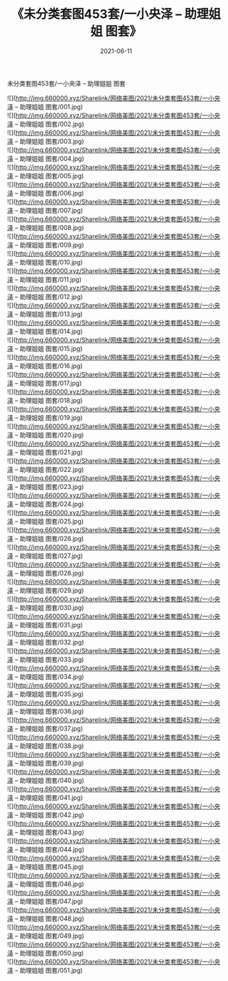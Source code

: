 ﻿---
layout: post
title:  《未分类套图453套/一小央泽 – 助理姐姐 图套》
date:   2021-06-11
img: http://img.660000.xyz/Sharelink/网络美图/2021/未分类套图453套/一小央泽 – 助理姐姐 图套/000.jpg
categories: [美女, 清纯, 唯美]
---

未分类套图453套/一小央泽 – 助理姐姐 图套

 ![](http://img.660000.xyz/Sharelink/网络美图/2021/未分类套图453套/一小央泽 – 助理姐姐 图套/001.jpg) <br>![](http://img.660000.xyz/Sharelink/网络美图/2021/未分类套图453套/一小央泽 – 助理姐姐 图套/002.jpg) <br>![](http://img.660000.xyz/Sharelink/网络美图/2021/未分类套图453套/一小央泽 – 助理姐姐 图套/003.jpg) <br>![](http://img.660000.xyz/Sharelink/网络美图/2021/未分类套图453套/一小央泽 – 助理姐姐 图套/004.jpg) <br>![](http://img.660000.xyz/Sharelink/网络美图/2021/未分类套图453套/一小央泽 – 助理姐姐 图套/005.jpg) <br>![](http://img.660000.xyz/Sharelink/网络美图/2021/未分类套图453套/一小央泽 – 助理姐姐 图套/006.jpg) <br>![](http://img.660000.xyz/Sharelink/网络美图/2021/未分类套图453套/一小央泽 – 助理姐姐 图套/007.jpg) <br>![](http://img.660000.xyz/Sharelink/网络美图/2021/未分类套图453套/一小央泽 – 助理姐姐 图套/008.jpg) <br>![](http://img.660000.xyz/Sharelink/网络美图/2021/未分类套图453套/一小央泽 – 助理姐姐 图套/009.jpg) <br>![](http://img.660000.xyz/Sharelink/网络美图/2021/未分类套图453套/一小央泽 – 助理姐姐 图套/010.jpg) <br>![](http://img.660000.xyz/Sharelink/网络美图/2021/未分类套图453套/一小央泽 – 助理姐姐 图套/011.jpg) <br>![](http://img.660000.xyz/Sharelink/网络美图/2021/未分类套图453套/一小央泽 – 助理姐姐 图套/012.jpg) <br>![](http://img.660000.xyz/Sharelink/网络美图/2021/未分类套图453套/一小央泽 – 助理姐姐 图套/013.jpg) <br>![](http://img.660000.xyz/Sharelink/网络美图/2021/未分类套图453套/一小央泽 – 助理姐姐 图套/014.jpg) <br>![](http://img.660000.xyz/Sharelink/网络美图/2021/未分类套图453套/一小央泽 – 助理姐姐 图套/015.jpg) <br>![](http://img.660000.xyz/Sharelink/网络美图/2021/未分类套图453套/一小央泽 – 助理姐姐 图套/016.jpg) <br>![](http://img.660000.xyz/Sharelink/网络美图/2021/未分类套图453套/一小央泽 – 助理姐姐 图套/017.jpg) <br>![](http://img.660000.xyz/Sharelink/网络美图/2021/未分类套图453套/一小央泽 – 助理姐姐 图套/018.jpg) <br>![](http://img.660000.xyz/Sharelink/网络美图/2021/未分类套图453套/一小央泽 – 助理姐姐 图套/019.jpg) <br>![](http://img.660000.xyz/Sharelink/网络美图/2021/未分类套图453套/一小央泽 – 助理姐姐 图套/020.jpg) <br>![](http://img.660000.xyz/Sharelink/网络美图/2021/未分类套图453套/一小央泽 – 助理姐姐 图套/021.jpg) <br>![](http://img.660000.xyz/Sharelink/网络美图/2021/未分类套图453套/一小央泽 – 助理姐姐 图套/022.jpg) <br>![](http://img.660000.xyz/Sharelink/网络美图/2021/未分类套图453套/一小央泽 – 助理姐姐 图套/023.jpg) <br>![](http://img.660000.xyz/Sharelink/网络美图/2021/未分类套图453套/一小央泽 – 助理姐姐 图套/024.jpg) <br>![](http://img.660000.xyz/Sharelink/网络美图/2021/未分类套图453套/一小央泽 – 助理姐姐 图套/025.jpg) <br>![](http://img.660000.xyz/Sharelink/网络美图/2021/未分类套图453套/一小央泽 – 助理姐姐 图套/026.jpg) <br>![](http://img.660000.xyz/Sharelink/网络美图/2021/未分类套图453套/一小央泽 – 助理姐姐 图套/027.jpg) <br>![](http://img.660000.xyz/Sharelink/网络美图/2021/未分类套图453套/一小央泽 – 助理姐姐 图套/028.jpg) <br>![](http://img.660000.xyz/Sharelink/网络美图/2021/未分类套图453套/一小央泽 – 助理姐姐 图套/029.jpg) <br>![](http://img.660000.xyz/Sharelink/网络美图/2021/未分类套图453套/一小央泽 – 助理姐姐 图套/030.jpg) <br>![](http://img.660000.xyz/Sharelink/网络美图/2021/未分类套图453套/一小央泽 – 助理姐姐 图套/031.jpg) <br>![](http://img.660000.xyz/Sharelink/网络美图/2021/未分类套图453套/一小央泽 – 助理姐姐 图套/032.jpg) <br>![](http://img.660000.xyz/Sharelink/网络美图/2021/未分类套图453套/一小央泽 – 助理姐姐 图套/033.jpg) <br>![](http://img.660000.xyz/Sharelink/网络美图/2021/未分类套图453套/一小央泽 – 助理姐姐 图套/034.jpg) <br>![](http://img.660000.xyz/Sharelink/网络美图/2021/未分类套图453套/一小央泽 – 助理姐姐 图套/035.jpg) <br>![](http://img.660000.xyz/Sharelink/网络美图/2021/未分类套图453套/一小央泽 – 助理姐姐 图套/036.jpg) <br>![](http://img.660000.xyz/Sharelink/网络美图/2021/未分类套图453套/一小央泽 – 助理姐姐 图套/037.jpg) <br>![](http://img.660000.xyz/Sharelink/网络美图/2021/未分类套图453套/一小央泽 – 助理姐姐 图套/038.jpg) <br>![](http://img.660000.xyz/Sharelink/网络美图/2021/未分类套图453套/一小央泽 – 助理姐姐 图套/039.jpg) <br>![](http://img.660000.xyz/Sharelink/网络美图/2021/未分类套图453套/一小央泽 – 助理姐姐 图套/040.jpg) <br>![](http://img.660000.xyz/Sharelink/网络美图/2021/未分类套图453套/一小央泽 – 助理姐姐 图套/041.jpg) <br>![](http://img.660000.xyz/Sharelink/网络美图/2021/未分类套图453套/一小央泽 – 助理姐姐 图套/042.jpg) <br>![](http://img.660000.xyz/Sharelink/网络美图/2021/未分类套图453套/一小央泽 – 助理姐姐 图套/043.jpg) <br>![](http://img.660000.xyz/Sharelink/网络美图/2021/未分类套图453套/一小央泽 – 助理姐姐 图套/044.jpg) <br>![](http://img.660000.xyz/Sharelink/网络美图/2021/未分类套图453套/一小央泽 – 助理姐姐 图套/045.jpg) <br>![](http://img.660000.xyz/Sharelink/网络美图/2021/未分类套图453套/一小央泽 – 助理姐姐 图套/046.jpg) <br>![](http://img.660000.xyz/Sharelink/网络美图/2021/未分类套图453套/一小央泽 – 助理姐姐 图套/047.jpg) <br>![](http://img.660000.xyz/Sharelink/网络美图/2021/未分类套图453套/一小央泽 – 助理姐姐 图套/048.jpg) <br>![](http://img.660000.xyz/Sharelink/网络美图/2021/未分类套图453套/一小央泽 – 助理姐姐 图套/049.jpg) <br>![](http://img.660000.xyz/Sharelink/网络美图/2021/未分类套图453套/一小央泽 – 助理姐姐 图套/050.jpg) <br>![](http://img.660000.xyz/Sharelink/网络美图/2021/未分类套图453套/一小央泽 – 助理姐姐 图套/051.jpg) <br>